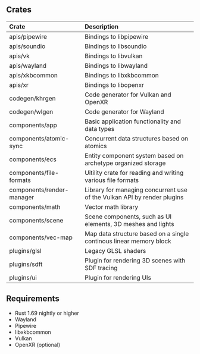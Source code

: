 ## Crates

| Crate                             | Description
|:----------------------------------|:---
| apis/pipewire                     | Bindings to libpipewire
| apis/soundio                      | Bindings to libsoundio
| apis/vk                           | Bindings to libvulkan
| apis/wayland                      | Bindings to libwayland
| apis/xkbcommon                    | Bindings to libxkbcommon
| apis/xr                           | Bindings to libopenxr
| codegen/khrgen                    | Code generator for Vulkan and OpenXR
| codegen/wlgen                     | Code generator for Wayland
| components/app                    | Basic application functionality and data types
| components/atomic-sync            | Concurrent data structures based on atomics
| components/ecs                    | Entity component system based on archetype organized storage
| components/file-formats           | Uitility crate for reading and writing various file formats
| components/render-manager         | Library for managing concurrent use of the Vulkan API by render plugins
| components/math                   | Vector math library
| components/scene                  | Scene components, such as UI elements, 3D meshes and lights
| components/vec-map                | Map data structure based on a single continous linear memory block
| plugins/glsl                      | Legacy GLSL shaders
| plugins/sdft                      | Plugin for rendering 3D scenes with SDF tracing
| plugins/ui                        | Plugin for rendering UIs

## Requirements

- Rust 1.69 nightly or higher
- Wayland
- Pipewire
- libxkbcommon
- Vulkan
- OpenXR (optional)